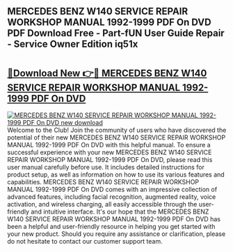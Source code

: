 ## MERCEDES BENZ W140 SERVICE REPAIR WORKSHOP MANUAL 1992-1999 PDF On DVD PDF Download Free - Part-fUN User Guide Repair - Service Owner Edition iq51x

# <h2><a href="http://bc82700.oget.top/?id=MERCEDES+BENZ+W140+SERVICE+REPAIR+WORKSHOP+MANUAL+1992-1999+PDF+On+DVD">🔗Download New 👉🔴 MERCEDES BENZ W140 SERVICE REPAIR WORKSHOP MANUAL 1992-1999 PDF On DVD</a></h2>

[![MERCEDES BENZ W140 SERVICE REPAIR WORKSHOP MANUAL 1992-1999 PDF On DVD new download](https://i.imgur.com/5g1atiW.png)](http://bc82700.oget.top/?id=MERCEDES+BENZ+W140+SERVICE+REPAIR+WORKSHOP+MANUAL+1992-1999+PDF+On+DVD)
Welcome to the Club! Join the community of users who have discovered the potential of their new MERCEDES BENZ W140 SERVICE REPAIR WORKSHOP MANUAL 1992-1999 PDF On DVD with this helpful manual. To ensure a successful experience with your new MERCEDES BENZ W140 SERVICE REPAIR WORKSHOP MANUAL 1992-1999 PDF On DVD, please read this user manual carefully before use. It includes detailed instructions for product setup, as well as information on how to use its various features and capabilities. MERCEDES BENZ W140 SERVICE REPAIR WORKSHOP MANUAL 1992-1999 PDF On DVD comes with an impressive collection of advanced features, including facial recognition, augmented reality, voice activation, and wireless charging, all easily accessible through the user-friendly and intuitive interface. It's our hope that the MERCEDES BENZ W140 SERVICE REPAIR WORKSHOP MANUAL 1992-1999 PDF On DVD has been a helpful and user-friendly resource in helping you get started with your new product. Should you require any assistance or clarification, please do not hesitate to contact our customer support team.
